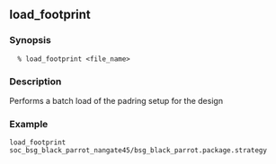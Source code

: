 ## load_footprint
### Synopsis
```
  % load_footprint <file_name>
```
### Description
Performs a batch load of the padring setup for the design
### Example
```
load_footprint soc_bsg_black_parrot_nangate45/bsg_black_parrot.package.strategy
```

